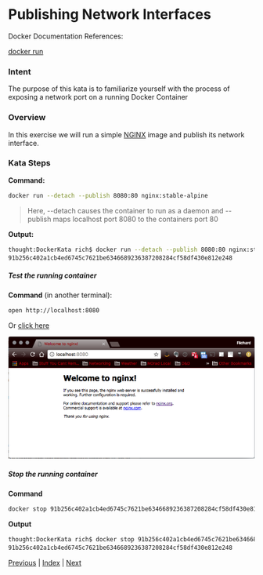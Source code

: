# Publishing Network Interfaces

Docker Documentation References:

[docker run](https://docs.docker.com/engine/reference/commandline/run/)

### Intent

The purpose of this kata is to familiarize yourself with the process of exposing a network port on a running Docker Container

### Overview

In this exercise we will run a simple [NGINX](http://nginx.org/) image and publish its network interface. 

### Kata Steps

**Command:**

```bash
docker run --detach --publish 8080:80 nginx:stable-alpine
```

> Here, --detach causes the container to run as a daemon and --publish maps localhost port 8080 to the containers port 80

**Output:**

```bash
thought:DockerKata rich$ docker run --detach --publish 8080:80 nginx:stable-alpine
91b256c402a1cb4ed6745c7621be6346689236387208284cf58df430e812e248
```

##### Test the running container

**Command** (in another terminal):

```bash
open http://localhost:8080
```

Or [click here](http://localhost:8080)

![NGINX Screen Shot](screenshots/image_pull_and_run_kata_nginx_verification.png)

##### Stop the running container

**Command**

```bash
docker stop 91b256c402a1cb4ed6745c7621be6346689236387208284cf58df430e812e248
```

**Output**

```bash
thought:DockerKata rich$ docker stop 91b256c402a1cb4ed6745c7621be6346689236387208284cf58df430e812e248
91b256c402a1cb4ed6745c7621be6346689236387208284cf58df430e812e248
```


[Previous](18_overriding_envvars.md) | [Index](README.md) | [Next](20_mounting_volumes.md)
